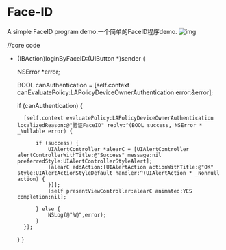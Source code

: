 # Face-ID
A simple FaceID program demo.一个简单的FaceID程序demo.
![img](https://github.com/wangleiTT/Face-ID/blob/master/FaceIDDemo/DemoGif.gif)

//core code
- (IBAction)loginByFaceID:(UIButton *)sender {
    
    NSError *error;
    
    BOOL canAuthentication = [self.context canEvaluatePolicy:LAPolicyDeviceOwnerAuthentication error:&error];
    
    if (canAuthentication) {
        
        [self.context evaluatePolicy:LAPolicyDeviceOwnerAuthentication localizedReason:@"验证FaceID" reply:^(BOOL success, NSError * _Nullable error) {
            
            if (success) {
                UIAlertController *alearC = [UIAlertController alertControllerWithTitle:@"Success" message:nil preferredStyle:UIAlertControllerStyleAlert];
                [alearC addAction:[UIAlertAction actionWithTitle:@"OK" style:UIAlertActionStyleDefault handler:^(UIAlertAction * _Nonnull action) {
                }]];
                [self presentViewController:alearC animated:YES completion:nil];
                
            } else {
                NSLog(@"%@",error);
            }
        }];
    }
}
